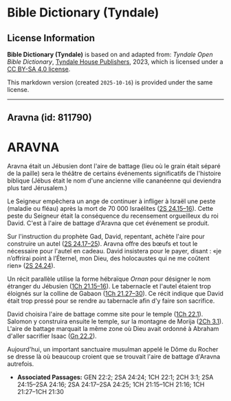 # Bible Dictionary (Tyndale)

## License Information

**Bible Dictionary (Tyndale)** is based on and adapted from: _Tyndale Open Bible Dictionary_, [Tyndale House Publishers](https://tyndaleopenresources.com/), 2023, which is licensed under a [CC BY-SA 4.0 license](https://creativecommons.org/licenses/by-sa/4.0/legalcode.en).

This markdown version (created `2025-10-16`) is provided under the same license.



--------------------------------

## Aravna (id: 811790)

ARAVNA
======

Aravna était un Jébusien dont l'aire de battage (lieu où le grain était séparé de la paille) sera le théâtre de certains événements significatifs de l'histoire biblique (Jébus était le nom d'une ancienne ville cananéenne qui deviendra plus tard Jérusalem.)

Le Seigneur empêchera un ange de continuer à infliger à Israël une peste (maladie ou fléau) après la mort de 70 000 Israélites ([2S 24\.15–16](https://ref.ly/2Sam24:15-2Sam24:16)). Cette peste du Seigneur était la conséquence du recensement orgueilleux du roi David. C'est à l'aire de battage d'Aravna que cet événement se produit.

Sur l'instruction du prophète Gad, David, repentant, achète l'aire pour construire un autel ([2S 24\.17–25](https://ref.ly/2Sam24:17-2Sam24:25)). Aravna offre des bœufs et tout le nécessaire pour l'autel en cadeau. David insistera pour le payer, disant : «je n’offrirai point à l’Éternel, mon Dieu, des holocaustes qui ne me coûtent rien» ([2S 24\.24](https://ref.ly/2Sam24:24)).

Un récit parallèle utilise la forme hébraïque *Ornan* pour désigner le nom étranger du Jébusien ([1Ch 21\.15–16](https://ref.ly/1Chr21:15-1Chr21:16)). Le tabernacle et l'autel étaient trop éloignés sur la colline de Gabaon ([1Ch 21\.27–30](https://ref.ly/1Chr21:27-1Chr21:30)). Ce récit indique que David était trop pressé pour se rendre au tabernacle afin d'y faire son sacrifice.

David choisira l'aire de battage comme site pour le temple ([1Ch 22\.1](https://ref.ly/1Chr22:1)). Salomon y construira ensuite le temple, sur la montagne de Morija ([2Ch 3\.1](https://ref.ly/2Chr3:1)). L'aire de battage marquait la même zone où Dieu avait ordonné à Abraham d'aller sacrifier Isaac ([Gn 22\.2](https://ref.ly/Gen22:2)).

Aujourd'hui, un important sanctuaire musulman appelé le Dôme du Rocher se dresse là où beaucoup croient que se trouvait l'aire de battage d'Aravna autrefois.

* **Associated Passages:** GEN 22:2; 2SA 24:24; 1CH 22:1; 2CH 3:1; 2SA 24:15–2SA 24:16; 2SA 24:17–2SA 24:25; 1CH 21:15–1CH 21:16; 1CH 21:27–1CH 21:30

